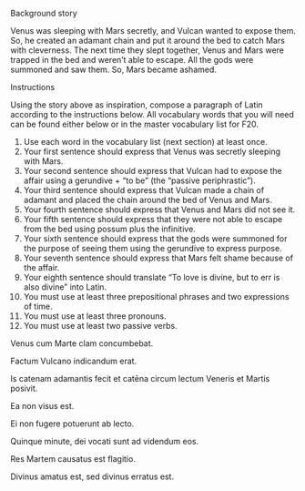 Background story

Venus was sleeping with Mars secretly, and Vulcan wanted to expose them. 
So, he created an adamant chain and put it around the bed to catch Mars with cleverness. 
The next time they slept together, Venus and Mars were trapped in the bed and weren’t able to escape. 
All the gods were summoned and saw them. 
So, Mars became ashamed.




Instructions

Using the story above as inspiration, compose a paragraph of Latin according to the instructions below. All vocabulary words that you will need can be found either below or in the master vocabulary list for F20.

1. Use each word in the vocabulary list (next section) at least once.
2. Your first sentence should express that Venus was secretly sleeping with Mars.
3. Your second sentence should express that Vulcan had to expose the affair using a gerundive + “to be” (the “passive periphrastic”).
4. Your third sentence should express that Vulcan made a chain of adamant and placed the chain around the bed of Venus and Mars.
5. Your fourth sentence should express that Venus and Mars did not see it.
6. Your fifth sentence should express that they were not able to escape from the bed using possum plus the infinitive.
7. Your sixth sentence should express that the gods were summoned for the purpose of seeing them using the gerundive to express purpose.
8. Your seventh sentence should express that Mars felt shame because of the affair.
9. Your eighth sentence should translate “To love is divine, but to err is also divine” into Latin.
10. You must use at least three prepositional phrases and two expressions of time.
11. You must use at least three pronouns.
12. You must use at least two passive verbs.


Venus cum Marte clam concumbebat.

Factum Vulcano indicandum erat.

Is catenam adamantis fecit et catēna circum lectum Veneris et Martis posivit.

Ea non visus est.

Ei non fugere potuerunt ab lecto.

Quinque minute, dei vocati sunt ad videndum eos.

Res Martem causatus est flagitio.

Divinus amatus est, sed divinus erratus est.
